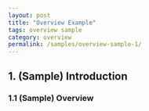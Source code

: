 ```yaml
---
layout: post
title: "Overview Example"
tags: overview sample 
category: overview
permalink: /samples/overview-sample-1/
---
```


## 1. (Sample) Introduction 

### 1.1 (Sample) Overview
